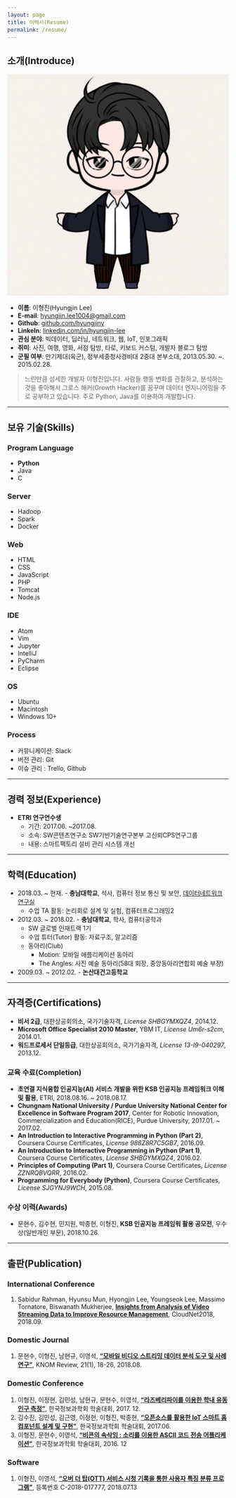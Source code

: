 ```yaml
---
layout: page
title: 이력서(Resume)
permalink: /resume/
---
```


## 소개(Introduce)
![프로필이미지](/images/profile_character.jpeg)
- **이름**: 이형진(Hyungjin Lee)
- **E-mail**: hyungjin.lee1004@gmail.com
- **Github**: [github.com/hyungjiny](https://github.com/HyungJiny)
- **LinkeIn**: [linkedin.com/in/hyungjin-lee](www.linkedin.com/in/hyungjin-lee-17a647113)
- **관심 분야**: 빅데이터, 딥러닝, 네트워크, 웹, IoT, 인포그래픽
- **취미**: 사진, 여행, 영화, 서점 탐방, 타로, 키보드 커스텀, 개발자 블로그 탐방
- **군필 여부**: 만기제대(육군), 정부세종청사경비대 2중대 본부소대, 2013.05.30. ~. 2015.02.28.

> 느린만큼 섬세한 개발자 이형진입니다.
> 사람들 행동 변화를 관찰하고, 분석하는 것을 좋아해서 그로스 해커(Growth Hacker)를 꿈꾸며 데이터 엔지니어링을 주로 공부하고 있습니다.
> 주로 Python, Java를 이용하여 개발합니다.

***

## 보유 기술(Skills)

### Program Language
- **Python**
- Java
- C

### Server
- Hadoop
- Spark
- Docker

### Web
- HTML
- CSS
- JavaScript
- PHP
- Tomcat
- Node.js

### IDE
- Atom
- Vim
- Jupyter
- IntelliJ
- PyCharm
- Eclipse

### OS
- Ubuntu
- Macintosh
- Windows 10+

### Process
- 커뮤니케이션: Slack
- 버전 관리: Git
- 이슈 관리 : Trello, Github

***

## 경력 정보(Experience)
- **ETRI 연구연수생**
    - 기간: 2017.06. ~2017.08.
    - 소속: SW콘텐츠연구소 SW기반기술연구본부 고신뢰CPS연구그룹
    - 내용: 스마트팩토리 설비 관리 시스템 개선

***

## 학력(Education)
- 2018.03. ~ 현재. - **충남대학교**, 석사, 컴퓨터 정보 통신 및 보안, [데이터네트워크 연구실](https://dnlab.cs-cnu.org/)
  - 수업 TA 활동: 논리회로 설계 및 실험, 컴퓨터프로그래밍2
- 2012.03. ~ 2018.02. - **충남대학교**, 학사, 컴퓨터공학과
  - SW 글로벌 인재트랙 1기
  - 수업 튜터(Tutor) 활동: 자료구조, 알고리즘
  - 동아리(Club)
    - Motion: 모바일 애플리케이션 동아리
    - The Angles: 사진 예술 동아리(58대 회장, 중앙동아리연합회 예술 부장)
- 2009.03. ~ 2012.02. - **논산대건고등학교**

***

## 자격증(Certifications)
- **비서 2급**, 대한상공회의소, 국가기술자격, *License SHBGYMXQZ4*, 2014.12.
- **Microsoft Office Specialist 2010 Master**, YBM IT, *License Um6r-s2cm*, 2014.01.
- **워드프로세서 단일등급**, 대한상공회의소, 국가기술자격, *License 13-I9-040297*, 2013.12.

### 교육 수료(Completion)
- **초연결 지식융합 인공지능(AI) 서비스 개발을 위한 KSB 인공지능 프레임워크 이해 및 활용**, ETRI, 2018.08.16. ~ 2018.08.17.
- **Chungnam National University / Purdue University National Center for Excellence in Software Program 2017**, Center for Robotic Innovation, Commercialization and Education(RICE), Purdue University, 2017.01. ~ 2017.02.
- **An Introduction to Interactive Programming in Python (Part 2)**, Coursera Course Certificates, *License 988Z8R7C5GB7*, 2016.09.
- **An Introduction to Interactive Programming in Python (Part 1)**, Coursera Course Certificates, *License SHBGYMXQZ4*, 2016.02.
- **Principles of Computing (Part 1)**, Coursera Course Certificates, *License ZZNRQBVQRR*, 2016.02.
- **Programming for Everybody (Python)**, Coursera Course Certificates, *License SJGYNJ9WCH*, 2015.08.

### 수상 이력(Awards)
- 문현수, 김수현, 민지원, 박종현, 이형진, **KSB 인공지능 프레임워 활용 공모전**, 우수상(일반개인 부문), 2018.10.26.

***

## 출판(Publication)

### International Conference
1. Sabidur Rahman, Hyunsu Mun, Hyongjin Lee, Youngseok Lee, Massimo Tornatore, Biswanath Mukherjee, **[Insights from Analysis of Video Streaming Data to Improve Resource Management](https://arxiv.org/abs/1806.08516)**, CloudNet2018, 2018.09.

### Domestic Journal
1. 문현수, 이형진, 남현규, 이영석, **[“모바일 비디오 스트리밍 데이터 분석 도구 및 사례 연구”](https://drive.google.com/file/d/1-HHLVv_79X7NusWvhfxZWNjXLz0xvSNy/view)**, KNOM Review, 21(1), 18-26, 2018.08.

### Domestic Conference
1. 이형진, 이정현, 김민성, 남현규, 문현수, 이영석, **[“라즈베리파이를 이용한 학내 유동인구 측정”](https://drive.google.com/file/d/1HcKl--F8cRvdyOkwcmWWBr3GNLk86b5a/view)**, 한국정보과학회 학술대회, 2017. 12.
2. 김수진, 김민성, 김근영, 이정현, 이형진, 박종현, **[“오픈소스를 활용한 IoT 스마트 홈 컴포넌트 설계 및 구현”](https://drive.google.com/file/d/11zNeSzLd9TEC4XiR5MoOFClBNeGVEieD/view?usp=sharing)**, 한국정보과학회 학술대회, 2017.06.
3. 이형진, 문현수, 이영석, **[“비콘의 속삭임 : 소리를 이용한 ASCII 코드 전송 어플리케이션”](https://drive.google.com/file/d/0BzlOUWdS-xdmQ2VrRUVsa29tVzQ/view)**, 한국정보과학회 학술대회, 2016. 12

### Software
1. 이형진, 이영석, **[“오버 더 탑(OTT) 서비스 시청 기록을 통한 사용자 특징 분류 프로그램”](https://drive.google.com/file/d/1ZCjrYXZHzcpi_vODCi2bCDYuKBrcHb-P/view)**, 등록번호 C-2018-017777, 2018.07.13
